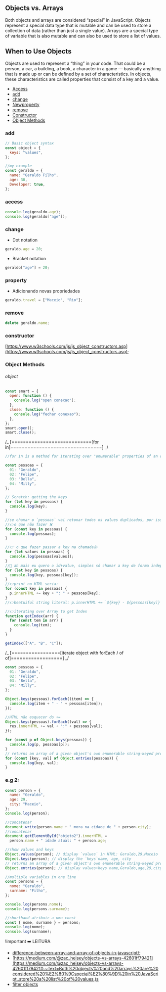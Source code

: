 ## Objects vs. Arrays

Both objects and arrays are considered “special” in JavaScript. Objects represent a special data type that is mutable and can be used to store a collection of data (rather than just a single value). Arrays are a special type of variable that is also mutable and can also be used to store a list of values.

## When to Use Objects

Objects are used to represent a “thing” in your code. That could be a person, a car, a building, a book, a character in a game — basically anything that is made up or can be defined by a set of characteristics. In objects, these characteristics are called properties that consist of a key and a value.

- [Access](#access)
- [add](#add)
- [change](#change)
- [Newproperty](#property)
- [remove](#remove)
- [Constructor](#constructor)
- [Object Methods](#object)

### add

```js
// Basic object syntax
const object = {
  keys: "values",
};

//my example
const geraldo = {
  name: "Geraldo Filho",
  age: 30,
  Developer: true,
};
```

### access

```js
console.log(geraldo.age);
console.log(geraldo["age"]);
```

### change

- Dot notation

```js
geraldo.age = 20;
```

- Bracket notation

```js
geraldo["age"] = 20;
```

### property

- Adicionando novas propriedades

```js
geraldo.travel = ["Maceio", "Rio"];
```

### remove

```js
delete geraldo.name;
```

### constructor

[https://www.w3schools.com/js/js_object_constructors.asp](https://www.w3schools.com/js/js_object_constructors.asp);

### Object Methods

###### object

```js
const smart = {
  open: function () {
    console.log("open conexao");
  },
  close: function () {
    console.log("fechar conexao");
  },
};
smart.open();
smart.close();
```

/_ [============================[for in]================================] _/

```js
//for in is a method for iterating over "enumerable" properties of an object.

const pessoas = {
  01: "Geraldo",
  02: "Felipe",
  03: "Bella",
  04: "Milly",
};

// Scratch: getting the keys
for (let key in pessoas) {
  console.log(key);
}

//se chamar o `pessoas` vai retonar todos os values duplicados, por isso devemos chamar junto com a chave
//👉o que não fazer ❌
for (const key in pessoas) {
  console.log(pessoas);
}

//👉 o que fazer passar a key na chamada👍
for (let values in pessoas) {
  console.log(pessoas[values]);
}
//🔰 ah mais eu quero o id+value, simples só chamar a key de forma independente.
for (let key in pessoas) {
  console.log(key, pessoas[key]);
}
//👉print no HTML seria:
for (const key in pessoas) {
  p.innerHTML += key + ": " + pessoas[key];
}
//👉beatuiful string literal: p.innerHTML += `${key} - ${pessoas[key]} `;

//👉iterating over Array to get Index
function getIndex(arr) {
  for (const tem in arr) {
    console.log(tem);
  }
}

getIndex(["A", "B", "C"]);
```

/_ [=================[iterate object with forEach / of of]==================] _/

```js
const pessoas = {
  01: "Geraldo",
  02: "Felipe",
  03: "Bella",
  04: "Milly",
};

Object.keys(pessoas).forEach((item) => {
  console.log(item + " - " + pessoas[item]);
});

//HTML não esquecer do +=
Object.keys(pessoas).forEach((val) => {
  res.innerHTML += val + ":" + pessoas[val];
});

for (const p of Object.keys(pessoas)) {
  console.log(p, pessoas[p]);
}
// returns an array of a given object's own enumerable string-keyed property key-value pairs. https://developer.mozilla.org/en-US/docs/Web/JavaScript/Reference/Global_Objects/Object/entries
for (const [key, val] of Object.entries(pessoas)) {
  console.log(key, val);
}
```

### e.g 2:

```js
const person = {
  name: "Geraldo",
  age: 29,
  city: "Maceio",
};
console.log(person);

//concatenar
document.write(person.name + " mora na cidade de " + person.city);
//concatenar
document.getElementById("objeto2").innerHTML =
  person.name + " idade atual: " + person.age;

//show values and keys
Object.values(person); // display `values` in HTML: Geraldo,29,Maceio
Object.keys(person); // display the `keys`name, age, city
// returns an array of a given object's own enumerable string-keyed property [key, value]
Object.entries(person); // display values+keys name,Geraldo,age,29,city,Maceio

//multiple variables in one line
const persons = {
  nome: "Geraldo",
  surname: "Filho",
};

console.log(persons.nome);
console.log(persons.surname);

//shorthand atribuir a uma const
const { nome, surname } = persons;
console.log(nome);
console.log(surname);
```

!important :arrow_right: LEITURA

- [difference-between-array-and-array-of-objects-in-javascript/](https://www.geeksforgeeks.org/difference-between-array-and-array-of-objects-in-javascript/);
- [https://medium.com/@zac_heisey/objects-vs-arrays-42601ff79421](https://medium.com/@zac_heisey/objects-vs-arrays-42601ff79421#:~:text=Both%20objects%20and%20arrays%20are%20considered%20%E2%80%9Cspecial%E2%80%9D%20in%20JavaScript.,store%20a%20list%20of%20values.)s
- [filter objects](<https://masteringjs.io/tutorials/fundamentals/filter-key#:~:text=JavaScript%20objects%20don%27t%20have,()%20function%20as%20shown%20below.>)
